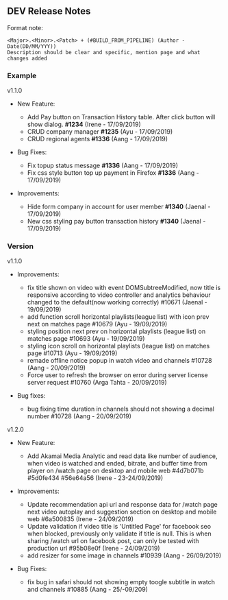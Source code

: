 ## DEV Release Notes

Format note:

```
<Major>.<Minor>.<Patch> + (#BUILD_FROM_PIPELINE) (Author - Date(DD/MM/YYY))
Description should be clear and specific, mention page and what changes added
```

### Example

v1.1.0

* New Feature:

  * Add Pay button on Transaction History table. After click button will show dialog. **#1234** (Irene - 17/09/2019)
  * CRUD company manager **#1235** (Ayu - 17/09/2019)
  * CRUD regional agents **#1336** (Aang - 17/09/2019)

* Bug Fixes:

  * Fix topup status message **#1336** (Aang - 17/09/2019)
  * Fix css style button top up payment in Firefox **#1336** (Aang - 17/09/2019)

* Improvements:
  * Hide form company in account for user member **#1340** (Jaenal - 17/09/2019)
  * New css styling pay button transaction history **#1340** (Jaenal - 17/09/2019)

### Version

v1.1.0

* Improvements:

  * fix title shown on video with event DOMSubtreeModified, now title is responsive according to video controller and analytics behaviour changed to the default(now working correctly) #10671 (Jaenal - 19/09/2019)
  * add function scroll horizontal playlists(league list) with icon prev next on matches page #10679 (Ayu - 19/09/2019)
  * styling position next prev on horizontal playlists (league list) on matches page #10693 (Ayu - 19/09/2019)
  * styling icon scroll on horizontal playlists (league list) on matches page #10713 (Ayu - 19/09/2019)
  * remade offline notice popup in watch video and channels #10728 (Aang - 20/09/2019)
  * Force user to refresh the browser on error during server license server request #10760 (Arga Tahta - 20/09/2019)

* Bug fixes:

  * bug fixing time duration in channels should not showing a decimal number #10728 (Aang - 20/09/2019)

v1.2.0

* New Feature:

  * Add Akamai Media Analytic and read data like number of audience, when video is watched and ended, bitrate, and buffer time from player on /watch page on desktop and mobile web #4d7b071b #5d0fe434 #56e64a56 (Irene - 23-24/09/2019)

* Improvements:
  * Update recommendation api url and response data for /watch page next video autoplay and suggestion section on desktop and mobile web #6a500835 (Irene - 24/09/2019)
  * Update validation if video title is 'Untitled Page' for facebook seo when blocked, previously only validate if title is null. This is when sharing /watch url on facebook post, can only be tested with production url #95b08e0f (Irene - 24/09/2019)
  * add resizer for some image in channels #10939 (Aang - 26/09/2019)

* Bug Fixes:
  * fix bug in safari should not showing empty toogle subtitle in watch and channels #10885 (Aang - 25/-09/209)
